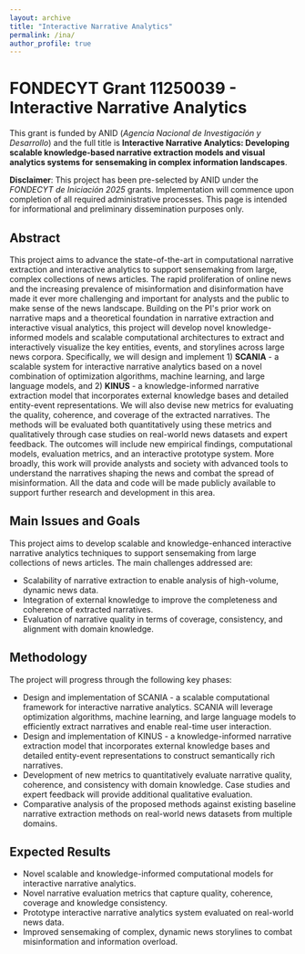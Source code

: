 ```yaml
---
layout: archive
title: "Interactive Narrative Analytics"
permalink: /ina/
author_profile: true
---
```


# FONDECYT Grant 11250039 - Interactive Narrative Analytics
This grant is funded by ANID (*Agencia Nacional de Investigación y Desarrollo*) and the full title is **Interactive Narrative Analytics: Developing scalable knowledge-based narrative extraction models and visual analytics systems for sensemaking in complex information landscapes**.

**Disclaimer**: This project has been pre-selected by ANID under the *FONDECYT de Iniciación 2025* grants. Implementation will commence upon completion of all required administrative processes. This page is intended for informational and preliminary dissemination purposes only.

## Abstract
This project aims to advance the state-of-the-art in computational narrative extraction and interactive analytics to support sensemaking from large, complex collections of news articles. The rapid proliferation of online news and the increasing prevalence of misinformation and disinformation have made it ever more challenging and important for analysts and the public to make sense of the news landscape. Building on the PI's prior work on narrative maps and a theoretical foundation in narrative extraction and interactive visual analytics, this project will develop novel knowledge-informed models and scalable computational architectures to extract and interactively visualize the key entities, events, and storylines across large news corpora. Specifically, we will design and implement 1) **SCANIA** - a scalable system for interactive narrative analytics based on a novel combination of optimization algorithms, machine learning, and large language models, and 2) **KINUS** - a knowledge-informed narrative extraction model that incorporates external knowledge bases and detailed entity-event representations. We will also devise new metrics for evaluating the quality, coherence, and coverage of the extracted narratives. The methods will be evaluated both quantitatively using these metrics and qualitatively through case studies on real-world news datasets and expert feedback. The outcomes will include new empirical findings, computational models, evaluation metrics, and an interactive prototype system. More broadly, this work will provide analysts and society with advanced tools to understand the narratives shaping the news and combat the spread of misinformation. All the data and code will be made publicly available to support further research and development in this area.

## Main Issues and Goals
This project aims to develop scalable and knowledge-enhanced interactive narrative analytics techniques to support sensemaking from large collections of news articles. The main challenges addressed are:
- Scalability of narrative extraction to enable analysis of high-volume, dynamic news data.
- Integration of external knowledge to improve the completeness and coherence of extracted narratives.
- Evaluation of narrative quality in terms of coverage, consistency, and alignment with domain knowledge.

## Methodology
The project will progress through the following key phases:
- Design and implementation of SCANIA - a scalable computational framework for interactive narrative analytics. SCANIA will leverage optimization algorithms, machine learning, and large language models to efficiently extract narratives and enable real-time user interaction.
- Design and implementation of KINUS - a knowledge-informed narrative extraction model that incorporates external knowledge bases and detailed entity-event representations to construct semantically rich narratives.
- Development of new metrics to quantitatively evaluate narrative quality, coherence, and consistency with domain knowledge. Case studies and expert feedback will provide additional qualitative evaluation.
- Comparative analysis of the proposed methods against existing baseline narrative extraction methods on real-world news datasets from multiple domains.

## Expected Results
- Novel scalable and knowledge-informed computational models for interactive narrative analytics.
- Novel narrative evaluation metrics that capture quality, coherence, coverage and knowledge consistency.
- Prototype interactive narrative analytics system evaluated on real-world news data.
- Improved sensemaking of complex, dynamic news storylines to combat misinformation and information overload.